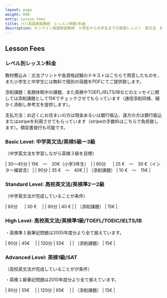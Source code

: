 ```yaml
---
layout: page
weight: 600
entry: Lesson fees
title: パリ英語家庭教師　レッスン時間/料金
description: オンライン英語家庭教師　小学生から大学生までの英語レッスン　英文法　英語エッセイ　英検　TOEFL　IB　SAT　IELTS　TOEIC　帰国子女受験など幅広く対応。フランス・パリだけでなくヨーロッパ各国、日本の生徒さんにもレッスンを提供しています。講師は日本人女性　英検1級　仏検1級保持。
---
```


## Lesson Fees

### レベル別レッスン料金

教材費込み：文法プリントや各資格試験のテキストはこちらで用意したものを、また小学生と中学生には無料で個別の宿題をPDFにてご提供致します。

添削課題：長期休暇中の課題、また英検やTOEFL/IELTS/IBなどのエッセイに関しては添削課題として15€でチェックさせてもらっています（通信添削同様、細かく添削し参考文を提供します）。

支払方法：お近くにお住まいの方は現金あるいは銀行振込、遠方の方は銀行振込またはstripeを利用させてもらっています（stripeの手数料はこちらで負担致します）。領収書発行も可能です。

### Basic Level: 中学英文法/英検5級ー3級 
（中学英文法を学習しながら英検３級を目標）

|   30〜45分 |   15€　〜　20€（小学3年生）　|
|   60分 　  |   25 €　〜　30 €（インター補習含） |
|   90分     |   35 €　〜　40€   |
|  （添削課題） |   10 €　〜　15€   |

### Standard Level: 高校英文法/英検準2ー2級 
（中学英文法が完成していることが条件）

|   60分 　  |   30 €　  |
|   90分     |   40 €   |
|  （添削課題） |   15€   |

### High Level: 高校英文法/英検準1級/TOEFL/TOEIC/IELTS/IB   

・英検準１級筆記問題は2005年度分より全て揃えています。

|   90分  |   45€　 | 
|   120分   |   55€　 |
|  （添削課題） |  15€  |

### Advanced Level: 英検1級/SAT  
（高校英文法が完成していることがが条件）

・英検１級筆記問題は2010年度分より全て揃えています。

|   90分  |   55€　 | 
|   120分   |   65€　 |
|  （添削課題） |   15€   |

